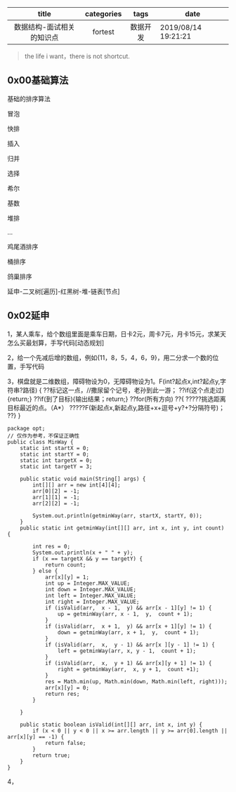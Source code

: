 |           title           | categories |   tags   | date                |
| :-----------------------: | :--------: | :------: | ------------------- |
| 数据结构-面试相关的知识点 |  fortest   | 数据开发 | 2019/08/14 19:21:21 |

> the life i want，there is not shortcut.

## 0x00基础算法

基础的排序算法

冒泡

快排

插入

归并

选择

希尔

基数

堆排

...

鸡尾酒排序

桶排序

鸽巢排序



延申-二叉树[遍历]-红黑树-堆-链表[节点]

## 0x02延申

1，某人乘车，给个数组里面是乘车日期，日卡2元，周卡7元，月卡15元，求某天怎么买最划算，手写代码[动态规划]

2，给一个先减后增的数组，例如{11，8，5，4，6，9}，用二分求一个数的位置，手写代码

3，棋盘就是二维数组，障碍物设为0，无障碍物设为1。F(int?起点x,int?起点y,字符串?路径)
{
??标记这一点，//撒尿留个记号，老孙到此一游；
??if(这个点走过){return;}
??if(到了目标){输出结果；return;}
??for(所有方向)
??{
?????挑选距离目标最近的点。（A*）
?????F(新起点x,新起点y,路径+x+逗号+y?+?分隔符号)；
??}
}

```
package opt;
// 仅作为参考，不保证正确性
public class MinWay {
	static int startX = 0;
	static int startY = 0;
	static int targetX = 0;
	static int targetY = 3;
	
	public static void main(String[] args) {
		int[][] arr = new int[4][4];
		arr[0][2] = -1;
		arr[1][1] = -1;
		arr[2][2] = -1;
		
		System.out.println(getminWay(arr, startX, startY, 0));
	}
	public static int getminWay(int[][] arr, int x, int y, int count) {
		
		int res = 0;
		System.out.println(x + " " + y);
		if (x == targetX && y == targetY) {
			return count;
		} else {
			arr[x][y] = 1;
			int up = Integer.MAX_VALUE;
			int down = Integer.MAX_VALUE;
			int left = Integer.MAX_VALUE;
			int right = Integer.MAX_VALUE;
			if (isValid(arr,  x - 1,  y) && arr[x - 1][y] != 1) {
				up = getminWay(arr, x - 1,  y,  count + 1);
			}
			if (isValid(arr,  x + 1,  y) && arr[x + 1][y] != 1) {
				down = getminWay(arr, x + 1,  y,  count + 1);
			}
			if (isValid(arr,  x,  y - 1) && arr[x ][y - 1] != 1) {
				left = getminWay(arr, x, y - 1,  count + 1);
			}
			if (isValid(arr,  x,  y + 1) && arr[x][y + 1] != 1) {
				right = getminWay(arr,  x, y + 1,  count +1);
			}
			res = Math.min(up, Math.min(down, Math.min(left, right)));
			arr[x][y] = 0;
			return res;
		}
		
	}
	
	public static boolean isValid(int[][] arr, int x, int y) {
		if (x < 0 || y < 0 || x >= arr.length || y >= arr[0].length || arr[x][y] == -1) {
			return false;
		}
		return true;
	}
}
```

4，